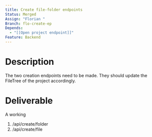 ```yaml
---
title: Create file-folder endpoints
Status: Merged
Assign: "Florian "
Branch: flo-create-ep
Depends:
  - "[[Open project endpoint]]"
Feature: Backend
---
```

# Description
The two creation endpoints need to be made. They should update the FileTree of the project accordingly.
# Deliverable
A working
1. /api/create/folder
2. /api/create/file